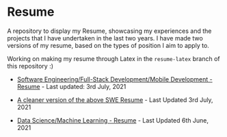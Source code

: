 # Resume
A repository to display my Resume, showcasing my experiences and the projects that I have undertaken in the last two years. I have made two versions of my resume, based on the types of position I aim to apply to.

Working on making my resume through Latex in the `resume-latex` branch of this repository :)

- [Software Engineering/Full-Stack Development/Mobile Development - Resume](https://drive.google.com/file/d/11yw-lBgJ9av520oXWTSlMVXoeTlP9RcC/view?usp=sharing) - Last updated: 3rd July, 2021

- [A cleaner version of the above SWE Resume](https://drive.google.com/file/d/1ZNjOEZFdUIccK9M8kri50_faHsNMxWzM/view?usp=sharing) - Last Updated 3rd July, 2021

- [Data Science/Machine Learning - Resume](https://drive.google.com/file/d/1057YfSq6xQxEpTQ88qYOHn8fNVcgHuu9/view?usp=sharing) - Last Updated 6th June, 2021
